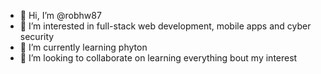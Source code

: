 - 👋 Hi, I’m @robhw87
- 👀 I’m interested in full-stack web development, mobile apps and cyber security
- 🌱 I’m currently learning phyton
- 💞️ I’m looking to collaborate on learning everything bout my interest

<!---
robhw87/robhw87 is a ✨ special ✨ repository because its `README.md` (this file) appears on your GitHub profile.
You can click the Preview link to take a look at your changes.
--->
